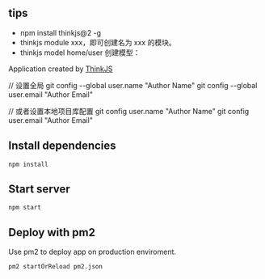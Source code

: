 
## tips
- npm install thinkjs@2 -g
- thinkjs module xxx，即可创建名为 xxx 的模块。
- thinkjs model home/user 创建模型：

Application created by [ThinkJS](http://www.thinkjs.org)

// 设置全局
git config --global user.name "Author Name"
git config --global user.email "Author Email"
 
// 或者设置本地项目库配置
git config user.name "Author Name"
git config user.email "Author Email"

## Install dependencies

```
npm install
```

## Start server

```
npm start
```

## Deploy with pm2

Use pm2 to deploy app on production enviroment.

```
pm2 startOrReload pm2.json
```